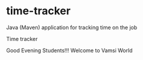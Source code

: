 # time-tracker
Java (Maven) application for tracking time on the job

Time tracker

Good Evening Students!!!
Welcome to Vamsi World
